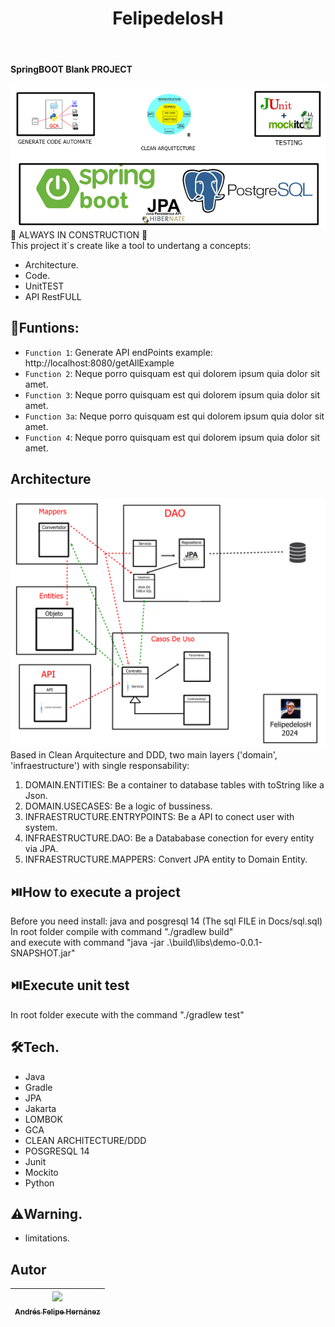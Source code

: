 <h1 align="center"> FelipedelosH </h1>
<br>
<h4>SpringBOOT Blank PROJECT</h4>

![Banner](Docs/banner.png)
<br>
:construction: ALWAYS IN CONSTRUCTION :construction:
<br>
This project it´s create like a tool to undertang a concepts: 
* Architecture.
* Code.
* UnitTEST
* API RestFULL

## :hammer:Funtions:

- `Function 1`: Generate API endPoints example: http://localhost:8080/getAllExample<br>
- `Function 2`: Neque porro quisquam est qui dolorem ipsum quia dolor sit amet.<br>
- `Function 3`: Neque porro quisquam est qui dolorem ipsum quia dolor sit amet.<br>
- `Function 3a`: Neque porro quisquam est qui dolorem ipsum quia dolor sit amet.<br>
- `Function 4`: Neque porro quisquam est qui dolorem ipsum quia dolor sit amet.<br>


## Architecture

![Architecture](Docs/ArquiteturaDetallada.png)
<br>
Based in Clean Arquitecture and DDD, two main layers ('domain', 'infraestructure') with single responsability:

1. DOMAIN.ENTITIES: Be a container to database tables with toString like a Json.
2. DOMAIN.USECASES: Be a logic of bussiness.
3. INFRAESTRUCTURE.ENTRYPOINTS: Be a API to conect user with system.
4. INFRAESTRUCTURE.DAO: Be a Datababase conection for every entity via JPA.
5. INFRAESTRUCTURE.MAPPERS: Convert JPA entity to Domain Entity.

## :play_or_pause_button:How to execute a project

Before you need install: java and posgresql 14 (The sql FILE in Docs/sql.sql)
<br>
In root folder compile with command "./gradlew build"
<br>
and execute with command "java -jar .\build\libs\demo-0.0.1-SNAPSHOT.jar"

## :play_or_pause_button:Execute unit test

In root folder execute with the command "./gradlew test"

## :hammer_and_wrench:Tech.

- Java
- Gradle
- JPA
- Jakarta
- LOMBOK
- GCA
- CLEAN ARCHITECTURE/DDD
- POSGRESQL 14
- Junit
- Mockito
- Python

## :warning:Warning.

- limitations.

## Autor

| [<img src="https://avatars.githubusercontent.com/u/38327255?v=4" width=115><br><sub>Andrés Felipe Hernánez</sub>](https://github.com/felipedelosh)|
| :---: |